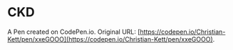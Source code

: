 # CKD

A Pen created on CodePen.io. Original URL: [https://codepen.io/Christian-Kett/pen/xxeGOOO](https://codepen.io/Christian-Kett/pen/xxeGOOO).


